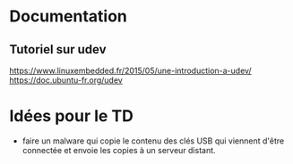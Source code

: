 # Documentation 

## Tutoriel sur udev 

https://www.linuxembedded.fr/2015/05/une-introduction-a-udev/
https://doc.ubuntu-fr.org/udev

# Idées pour le TD 

- faire un malware qui copie le contenu des clés USB qui viennent d'être connectée et envoie les copies 
à un serveur distant. 
